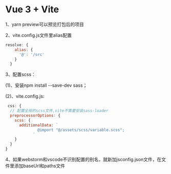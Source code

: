 # Vue 3 + Vite

1、yarn preview可以预览打包后的项目

2、vite.config.js文件里alias配置
```js
resolve: {
    alias: {
      '@': '/src'
    }
  }
```
3、配置scss：

(1)、安装npm install --save-dev sass；

(2)、vite.config.js:

```js
 css: {
  // 配置全局的scss文件,vite不需要安装sass-loader
  preprocessorOptions: {
    scss: {
      additionalData: `
              @import "@/assets/scss/variable.scss";
            `
    }
  }
}   
```

4、如果webstorm和vscode不识别配置的别名，就新加jsconfig.json文件，在文件里添加baseUrl和paths文件
